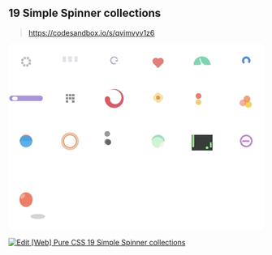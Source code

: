 ## 19 Simple Spinner collections

> https://codesandbox.io/s/qvjmvyv1z6

![Edit [Web] Pure CSS Loading page similar to Windows](../gifs/19-simple-spinner-collections.gif)

[![Edit [Web] Pure CSS 19 Simple Spinner collections](https://codesandbox.io/static/img/play-codesandbox.svg)](https://codesandbox.io/s/qvjmvyv1z6)
